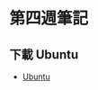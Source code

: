 # 第四週筆記
## 下載 Ubuntu 
* [Ubuntu](https://multipass.run/?_ga=2.30218559.1492289971.1615984144-554578233.1615984144)
